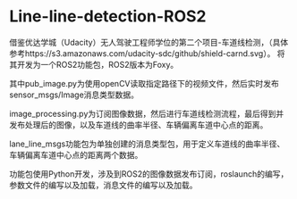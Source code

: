 # Line-line-detection-ROS2
借鉴优达学城（Udacity）无人驾驶工程师学位的第二个项目-车道线检测，（具体参考https://s3.amazonaws.com/udacity-sdc/github/shield-carnd.svg）。
将其开发为一个ROS2功能包，ROS2版本为Foxy。


其中pub_image.py为使用openCV读取指定路径下的视频文件，然后实时发布sensor_msgs/Image消息类型数据。

image_processing.py为订阅图像数据，然后进行车道线检测流程，最后得到并发布处理后的图像，以及车道线的曲率半径、车辆偏离车道中心点的距离。

lane_line_msgs功能包为单独创建的消息类型包，用于定义车道线的曲率半径、车辆偏离车道中心点的距离两个数据。

功能包使用Python开发，涉及到ROS2的图像数据发布订阅，roslaunch的编写，参数文件的编写以及加载，消息文件的编写以及加载。


